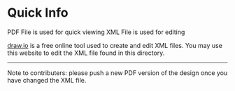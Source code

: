# Quick Info
PDF File is used for quick viewing
XML File is used for editing

[draw.io](https://draw.io) is a free online tool used to create and edit XML files. You may use this website to edit the XML file found in this directory.

---
Note to contributers: please push a new PDF version of the design once you have changed the XML file.
